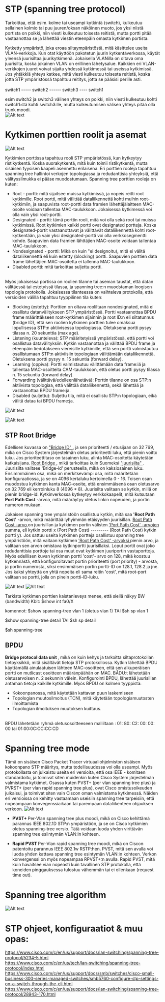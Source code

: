 # STP (spanning tree protocol)

Tarkoittaa, että esim. kolme tai useampi kytkintä (switch), kulkeutuu sellainen kolmio tai puu juuren/oksan näköinen muoto, jos yksi niistä portista on poikki, niin viesti kulkeutuu toisesta reitistä, mutta portti pitää vastaanottaa se ja lähettää viestin eteenpäin omasta kytkimen portista. <br>

Kytketty ympäristö, joka eroaa siltaympäristöstä, mitä käsittelee useita VLAN-verkkoja. Kun otat käyttöön pakotetun juurin kytkentäverkossa, käytät yleensä juurisiltaa juurikytkimenä. Jokaisella VLANilla on oltava oma juurisilta, koska jokainen VLAN on erillinen lähetysalue. Kaikkien eri VLAN-verkkojen juuret voivat sijaita yhdessä kytkimessä tai useissa kytkimissä. Jos yhtäkkiä yhteys katkee, mitä viesti kulkeutuu toisesta reitistä, koska jotta STP ympäristössä tapahtuu reititys, jotta se pääsisi perille asti.
<br><br>
switch1 ----- switch2 ------ switch3 ---- switch1  <br>

esim switch2 ja switch3 välinen yhteys on poikki, niin viesti kulkeutuu kohti switch1:stä kohti switch3:lle, mutta kulkeutumisen välisen yhteys pitää olla trunk moodi.
<br>
![Alt text](image/STP-topology1.PNG?raw=true "None") <br>

# Kytkimen porttien roolit ja asemat

![Alt text](image/STP-SwitchDetails.png?raw=true "None") <br>

Kytkimien porttissa tapahtuu rooli STP ympäristössä, kun kytkeytyy ristikytkentä. Koska suorakytkentä, mitä kuin toimii ristikytkentä, mutta sisäisen fyysisen kaapeli asennettu erilaisena. Eri porttien rooleja tapahtuu spanning tree hallintoi verkojen topologiassa ja redudanttisia yhteyksiä, että välityssilmukka ei pääse muodostumaan. Spanning tree porttien rooleja on kuten:

- Root - portti: mitä sijaitsee muissa kytkimissä, ja nopeis reitti root kytkimille. Root portti, mitä välittää dataliikennettä kohti muihin root-kytkimiin, ja saapuvista root-portti data framien lähettäjälaitteen MAC-osoite voidaan tallentaa MAC-taulukkoon. Jokaisessa kytkimessä voi olla vain yksi root-portti.
- Designated - portti: tämä porttin rooli, mitä voi olla sekä root tai muissa kytkimissä. Root kytkimien kaikki portti ovat designated portteja. Koska designated-portit vastaanottavat ja välittävät dataliikennettä kohti root-kytkentään, ja vain yksi designated-portti voi olla verkkosegmentti kohde. Saapuvien data framien lähttäjien MAC-osoite voidaan tallentaa MAC-taulukkoon.
- Nondesignated - portti: Mikä on kuin "ei designoitu), mitä ei välitä dataliikennettä eli kuin estetty (blocking) portti. Saapuvien porttien data frame lähettäjien MAC-osoitetta ei tallenna MAC-taulukkoon.
- Disabled portti: mitä tarkoittaa suljettu portti.
<br>
Myös jokaisessa portissa on roolien tilanne tai aseman taustat, että datan välitäessä tai estetyissä tilassa, ja spanning tree:n muodstaman loogisen topologia protokolla. Jokaisessa tilanteessa on vaihteleva protokolla, että versioiden välillä tapahtuu tyyppilinen tila kuten:

- Blocking (estetty): Porttien on oltava rooliltaan nondesignated, mitä ei osallistu datanvälitykseen STP ympäristössä. Portti vastaanottaa BPDU frame määrittäkseen root-kytkimen sijainnin ja root ID:n eli siltatunnus (bridge ID), että sen roolien kytkimen porttien tulee omaksua lopullisessa STP:n aktiivisessa topologiassa. Oletuksena portti pysyy tilassa n. 20 sekunttia (max age).
- Listening (kuunteleva): STP määritetyissä ympäristössä, että portti voi osallistua datavälityksiin. Kytkin vastaanottaa ja välittää BPDU frame:ja eteenpäin tiedotakseen viereisille kytkimille, että sen portti valmistautuu osallistumaan STP:n aktiviisiin topologiaan välittämään dataliikennettä. Oletuksena portti pysyy n. 15 sekuntia (forward delay).
- Learning (oppiva): Portti valmistautuu välittämään data frame:iä ja tallentaa MAC-osoitteita CAM-taulukkoon, että oletus portti pysyy tilassa n. 15 sekuntia (forward delay).
- Forwarding (välittävä/edelleenlähetävä): Porttin tilanne on osa STP:n aktiivista topologiaa, että välittää dataliikennettä, sekä lähettää ja vastaanottaa BPDU frame:ja.
- Disabled (suljettu): Suljettu tila, mitä ei osallistu STP:n topologiaan, eikä välitä dataa tai BPDU frame:ja.

![Alt text](image/STP-Switch1.PNG?raw=true "None") <br>

![Alt text](image/STP-Switch2.PNG?raw=true "None") <br>

<h2>STP Root Bridge </h2>

Edellisen kuvassa on <ins> "Bridge ID" </ins> , ja sen prioriteetti / etusijaan on 32 769, mikä on Cisco System järjestelmän oletus prioriteetti luku, että pienin voitto luku. Jos prioriteettitaso on tasainen luku, alinta MAC-osoitetta käytetään katkaisijana. <ins> Root Bridge </ins>, mikä tarkoittaa kuin Suomeksi <ins> "juurisilta" </ins>. Juurisilta valitsee 'Bridge-id' perusteella, mikä on kaksiosainen luku. Ensimmmäinen osa, mikä on merkitsevämpi osa, mitä määritetään konfiguraatiossa, ja se on 4096 kertaluku kertoimella 0 - 16. Toisen osan muodostuu kytkimen kanta MAC-osoite, että ensimmäisenä osan oletusarvo on 32 769 eli kerroinluku 8 (4096 * 8). Juurisilta valitaan se kytkin, millä on pienin bridge-id. Kytkinverkossa kytkeytyy verkkokaapelit, mitä kutsutaan <b>Port Path Cost</b> -arvoa, mitä määräytyy oletus linkin nopeuden, ja portin numeron mukaan. <br>

Jokaisen spanning tree ympäristöön osallistuu kytkin, mitä saa <b> 'Root Path Cost'</b> -arvon, mikä määrittää lyhyimmän etäisyyden juurisillan. <ins> Root Path Cost -arvo </ins> on juurisillan ja kytkimen portin välisten <ins> 'Port Path Cost' -arvojen </ins> summa, eli kytkin portti x (Port Path Cost) --------- (Root Path Cost) kytkin portti y). Jos sattuu useita kytkimen portteja osallistuu spanning tree ympäristöön, mitä vaitaan kytkimen <ins> 'Root Path Cost' -arvoksi </ins> pienin arvo, ja valitaan sen arvon omistava kytkinportti juurisillaksi. Loput portit ovat joko redudanttisia porttoje tai osa muut ovat kytkimen juuriportin vastaporttoja. Myös edelllisen kuvan kytkimen portti 'cost'- arvo on 128, mikä koostuu kytkennästä, että konfiguroitavast portin prioriteetti (port priority) - arvosta, ja portin numerosta, siksi ensimmäisen portin portti-ID on 128.1, 128.2 ja jne. Jos kaksi yhteyttä on yhtä nopeita eli sama reitin 'cost', mitä root-port valitaan se portti, jolla on pinein portti-ID-luku.

![Alt text](image/STP-defaultPortCost.PNG?raw=true "None") 
![Alt text](image/STP-LinkPortCost.PNG?raw=true "None") <br>

Tarkista kytkimen porttien kaistanleveys menee, että siellä näkyy BW (bandwidth) Kbit: $show int fa0/X

komennot:
$show spanning-tree vlan 1 (oletus vlan 1)
TAI
$sh sp vlan 1


$show spanning-tree detail
TAI
$sh sp detail

$sh spanning-tree

<h2>BPDU</h2>

<b> Bridge protocol data unit </b>, mikä on kuin kehys ja tarkoitta siltaprotokollan tietoyksikkö, mitä sisältävät tietoja STP protokollossa. Kytkin lähettää BPDU käyttämällä ainulaatuisen lähteen MAC-osoitteen, että sen alkuperäisen portti on mutlicast osoitteen määränpäähän on MAC. BÅDU:t lähetetään oletusarvoisen n. 2 sekunnin välein. Konfigurointi BPDU, lähettää juurisillan antaman tietoja kaikille kytkimille. Myös BPDU on kolmen tyyppistä:
- Kokoonpanossa, mitä käytetään kattavan puun laskemiseen
- Topologian muutosilmoitus (TCN), mitä käytetään topologiamuutosten ilmoittamista
- Topologian ilmoituksen muutoksen kuittaus.

<br> BPDU lähetetään ryhmä oletusosoitteeseen malliltaan : 01: 80: C2: 00: 00: 00 tai 01:00:0C:CC:CC:CD

# Spanning tree mode

Tämä on sisäisen Cisco Packet Tracer virtuaaliohjelmiston sisäisen kokoonpano STP määritys, mutta todellisuudessa voi olla useampi. Myös protokollasta on julkaistu useita eri versioita, että osa IEEE - komitaen standardoitu, ja toimivat siten muidenkin kuten Cisco System järjestelmän valmistama kytkimet. Osassa kuten PVST+ (per vlan spanning tree plus) ja PVRST+ (per vlan rapid spanning tree plus), ovat Cisco omistusoikeuden julkaisui, ja toimivat siten vain Ciscon oman valmistama kytkimessä. Näiden eri versioissa on kehitty vastaamaan useisiin spanning tree tarpeisiin, että nopeampaan konvegenssiaikaan tai parempaan dataliikenteen ohjauksen verkoon.
![Alt text](image/STP-modes.PNG?raw=true "None") <br>

- <b>PVST+ </b> Per-Vlan spanning tree plus moodi, mikä on Cisco kehittämä parannus IEEE 802.1D STP:n ympäristöön, ja se on Cisco kytkimien oletus spanning-tree versio. Tätä voidaan luoda yhden virittävän spanning tree esiintymän VLAN:in kohteen.  <br>

- <b>Rapid PVST </b> Per-Vlan rapid spanning tree moodi, mikä on Ciscon patentoitu parannus IEEE 802.1w RSTP:hen. PVST, mitä sen avulla voi luoda yhden kattava spanning tree esintymän VLAN:in kohteen. Verkon konvergenssi on myös nopeampaa RPVST+:n avulla. Rapid PVST, mitä kuin havaitsee vian nopeasti kuin tavallinen STP protokolla, että koneiden pinggauksessa tulostuu vähemmän tai ei ollenkaan (request time out).

# Spanning tree algorithm

![Alt text](image/STP-defaultPortCost.PNG?raw=true "None") <br>


# STP ohjeet, konfiguraatiot & muu opas:
https://www.cisco.com/c/en/us/support/docs/lan-switching/spanning-tree-protocol/5234-5.html <br>
https://www.cisco.com/c/en/us/tech/lan-switching/spanning-tree-protocol/index.html <br>
https://www.cisco.com/c/en/us/support/docs/smb/switches/cisco-small-business-300-series-managed-switches/smb5760-configure-stp-settings-on-a-switch-through-the-cli.html <br>
https://www.cisco.com/c/en/us/support/docs/lan-switching/spanning-tree-protocol/28943-170.html <br>
